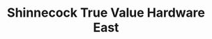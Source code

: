 ---
title: "Shinnecock True Value Hardware East"
url: /southampton/shinnecock-true-value-hardware-east/
shop: hardware
---